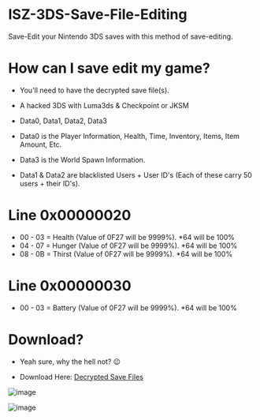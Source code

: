 # ISZ-3DS-Save-File-Editing
Save-Edit your Nintendo 3DS saves with this method of save-editing.

# How can I save edit my game?

- You'll need to have the decrypted save file(s).

- A hacked 3DS with Luma3ds & Checkpoint or JKSM

- Data0, Data1, Data2, Data3

- Data0 is the Player Information, Health, Time, Inventory, Items, Item Amount, Etc.

- Data3 is the World Spawn Information.

- Data1 & Data2 are blacklisted Users + User ID's (Each of these carry 50 users + their ID's).

# Line 0x00000020 

- 00 - 03 = Health (Value of 0F27 will be 9999%). *64 will be 100%
- 04 - 07 = Hunger (Value of 0F27 will be 9999%). *64 will be 100%
- 08 - 0B = Thirst (Value of 0F27 will be 9999%). *64 will be 100%

# Line 0x00000030

- 00 - 03 = Battery (Value of 0F27 will be 9999%). *64 will be 100%

# Download?

- Yeah sure, why the hell not? 😉

- Download Here: [Decrypted Save Files](https://github.com/Cracko298/ISZ-3DS-Save-File-Editing/files/7966587/Decrypted.Save.Files.zip)

![image](https://user-images.githubusercontent.com/78656905/151711924-8e7bc222-6653-4c08-a491-f9b1c88baf05.png)

![image](https://user-images.githubusercontent.com/78656905/151711937-52de977e-823b-436e-b31f-6b6c1a885459.png)
